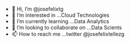 - 👋 Hi, I’m @josefelixtg
- 👀 I’m interested in ...Cloud Technologies
- 🌱 I’m currently learning ...Data Analytics
- 💞️ I’m looking to collaborate on ...Data Scients
- 📫 How to reach me ...twitter @josefelixtellezg

<!---
josefelixtg/josefelixtg is a ✨ special ✨ repository because its `README.md` (this file) appears on your GitHub profile.
You can click the Preview link to take a look at your changes.
--->
